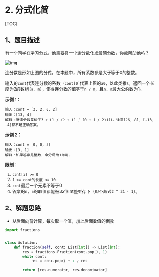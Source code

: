 # 2. 分式化简

[TOC]

## 1、题目描述

有一个同学在学习分式。他需要将一个连分数化成最简分数，你能帮助他吗？

![img](http://markdown-images-1251766755.cos.ap-beijing.myqcloud.com/notebook/2019-09-25-082841.jpg)

连分数是形如上图的分式。在本题中，所有系数都是大于等于0的整数。

 

输入的`cont`代表连分数的系数（`cont[0]`代表上图的`a0`，以此类推）。返回一个长度为2的数组`[n, m]`，使得连分数的值等于`n / m`，且`n, m`最大公约数为1。

 

**示例 1：**

```
输入：cont = [3, 2, 0, 2]
输出：[13, 4]
解释：原连分数等价于3 + (1 / (2 + (1 / (0 + 1 / 2))))。注意[26, 8], [-13, -4]都不是正确答案。
```

**示例 2：**

```
输入：cont = [0, 0, 3]
输出：[3, 1]
解释：如果答案是整数，令分母为1即可。
```

**限制：**

1. `cont[i] >= 0`
2. `1 <= cont的长度 <= 10`
3. `cont`最后一个元素不等于0
4. 答案的`n, m`的取值都能被32位int整型存下（即不超过`2 ^ 31 - 1`）。

## 2、解题思路

- 从后面向前计算，每次取一个值，加上后面数值的倒数



```python
import fractions


class Solution:
    def fraction(self, cont: List[int]) -> List[int]:
        res = fractions.Fraction(cont.pop(), 1)
        while cont:
            res = cont.pop() + 1 / res

        return [res.numerator, res.denominator]
```

